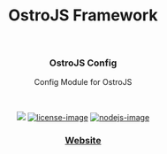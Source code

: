 <div align="center">
  <h1>OstroJS Framework</h1>
  
</div>
<br />

<div align="center">
  <h3>OstroJS Config</h3>
  <p>Config Module for OstroJS</p>
</div>

<br />

<div align="center">

![][javascript-image] [![license-image]][license-url] [![nodejs-image]][npm-url]

</div>

<div align="center">
  <h3>
    <a href="https://ostrojs.com">
      Website
    </a>
   
  </h3>
</div>

 
[javascript-image]: https://img.shields.io/badge/JS-javascript-green
[javascript-url]:  "javascript"

[nodejs-image]: https://img.shields.io/badge/node-%3E%3D%2012.0.0-green
[npm-url]: https://npmjs.org/package/@ostrojs/config "npm"

[license-image]: https://img.shields.io/github/license/ostrojs/config
[license-url]: LICENSE.md "license"
